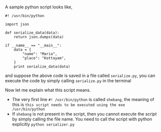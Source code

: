 A sample python script looks like,

```
#! /usr/bin/python

import json

def serialize_data(data):
    return json.dumps(data)

if __name__ == "__main__":
    data = {
        "name": "Maria",
        "place": "Kottayam",
    }
    print serialize_data(data)
```

and suppose the above code is saved in a file called `serialize.py`, you can execute the code by simply calling `serialize.py` in the terminal

Now let me explain what this script means.

* The very first line `#! /usr/bin/python` is called `shebang`, the meaning of this is `this script needs to be executed using the exe /usr/bin/python`
* If `shebang` is not present in the script, then you cannot execute the script by simply calling the file name. You need to call the script with python explicitly `python serializer.py`
